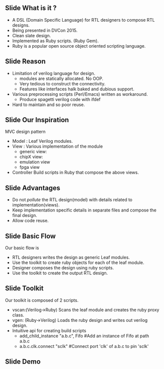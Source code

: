 Slide What is it ?
-------------------
* A DSL (Domain Specific Language) for RTL designers to compose RTL designs.
* Being presented in DVCon 2015.
* Clean slate design.
* Implemented as Ruby scripts. (Ruby Gem).
* Ruby is a popular open source object oriented scripting language.

Slide Reason 
-------------
* Limitation of verilog language for design.
    + modules are statically allocated. No OOP.
    + Very tedious to construct the connectivity. 
    + Features like interfaces halk baked and dubious support.
* Various preprocessing scripts (Perl/Emacs) written as workaround.
    + Produce spagetti verilog code with ifdef 
* Hard to maintain and so poor reuse.

Slide Our Inspiration
----------------------
MVC design pattern
* Model : Leaf Verilog modules.
* View  : Various implementation of the module
    + generic view: 
    + chipX view:
    + emulation view
    + fpga view
* Controller
Build scripts in Ruby that compose the above views.

Slide Advantages 
---------------------
* Do not *pollute* the RTL design(model) with details related to implementation(views).
* Keep implementation specific details in separate files and compose the final design.
* Allow code reuse.

Slide Basic Flow
------------------
Our basic flow is
* RTL designers writes the design as generic Leaf modules.
* Use the toolkit to create ruby objects for each of the leaf module.
* Designer composes the design using ruby scripts.
* Use the toolkit to create the output RTL design.

Slide Toolkit
---------------
Our toolkit is composed of 2 scripts.
* vscan:(Verilog->Ruby) Scans the leaf module and creates the ruby proxy class.
* vgen: (Ruby->Verilog) Loads the ruby design and writes out verilog design.
* Intuitive api for creating build scripts
    + add_child_instance "a.b.c", Fifo #Add an instance of Fifo at path a.b.c
    + a.b.c.clk.connect "sclk"         #Connect port 'clk' of a.b.c to pin 'sclk'
     
Slide Demo
-----------
